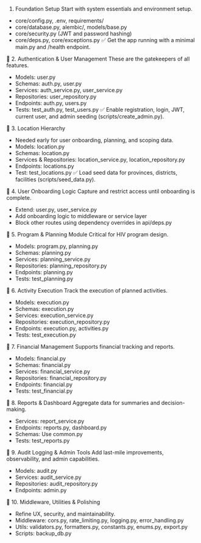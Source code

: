 1. Foundation Setup
Start with system essentials and environment setup.
- core/config.py, .env, requirements/
- core/database.py, alembic/, models/base.py
- core/security.py (JWT and password hashing)
- core/deps.py, core/exceptions.py
✅ Get the app running with a minimal main.py and /health endpoint.


🔹 2. Authentication & User Management
These are the gatekeepers of all features.
- Models: user.py
- Schemas: auth.py, user.py
- Services: auth_service.py, user_service.py
- Repositories: user_repository.py
- Endpoints: auth.py, users.py
- Tests: test_auth.py, test_users.py
✅ Enable registration, login, JWT, current user, and admin seeding (scripts/create_admin.py).

🔹 3. Location Hierarchy
- Needed early for user onboarding, planning, and scoping data.
- Models: location.py
- Schemas: location.py
- Services & Repositories: location_service.py, location_repository.py
- Endpoints: locations.py
- Test: test_locations.py
✅ Load seed data for provinces, districts, facilities (scripts/seed_data.py).

🔹 4. User Onboarding Logic
Capture and restrict access until onboarding is complete.
- Extend: user.py, user_service.py
- Add onboarding logic to middleware or service layer
- Block other routes using dependency overrides in api/deps.py

🔹 5. Program & Planning Module
Critical for HIV program design.
- Models: program.py, planning.py
- Schemas: planning.py
- Services: planning_service.py
- Repositories: planning_repository.py
- Endpoints: planning.py
- Tests: test_planning.py

🔹 6. Activity Execution
Track the execution of planned activities.
- Models: execution.py
- Schemas: execution.py
- Services: execution_service.py
- Repositories: execution_repository.py
- Endpoints: execution.py, activities.py
- Tests: test_execution.py

🔹 7. Financial Management
Supports financial tracking and reports.
- Models: financial.py
- Schemas: financial.py
- Services: financial_service.py
- Repositories: financial_repository.py
- Endpoints: financial.py
- Tests: test_financial.py

🔹 8. Reports & Dashboard
Aggregate data for summaries and decision-making.
- Services: report_service.py
- Endpoints: reports.py, dashboard.py
- Schemas: Use common.py
- Tests: test_reports.py

🔹 9. Audit Logging & Admin Tools
Add last-mile improvements, observability, and admin capabilities.
- Models: audit.py
- Services: audit_service.py
- Repositories: audit_repository.py
- Endpoints: admin.py

🔹 10. Middleware, Utilities & Polishing
- Refine UX, security, and maintainability.
- Middleware: cors.py, rate_limiting.py, logging.py, error_handling.py
- Utils: validators.py, formatters.py, constants.py, enums.py, export.py
- Scripts: backup_db.py
